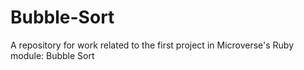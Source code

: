 # Bubble-Sort
A repository for work related to the first project in Microverse's Ruby module: Bubble Sort
